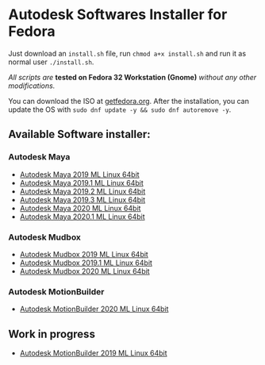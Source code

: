 # Autodesk Softwares Installer for Fedora

Just download an `install.sh` file, run `chmod a+x install.sh` and run it as normal user `./install.sh`.

_All scripts are_ __tested on Fedora 32 Workstation (Gnome)__ _without any other modifications._

You can download the ISO at [getfedora.org](https://download.fedoraproject.org/pub/fedora/linux/releases/32/Workstation/x86_64/iso/Fedora-Workstation-Live-x86_64-32-1.6.iso). After the installation, you can update the OS with `sudo dnf update -y && sudo dnf autoremove -y`.

## Available Software installer:

### Autodesk Maya

- [Autodesk Maya 2019 ML Linux 64bit](https://raw.githubusercontent.com/sfeuga/Autodesk-Install-Fedora/Autodesk_Maya_2019_ML_Linux_64bit/install.sh)
- [Autodesk Maya 2019.1 ML Linux 64bit](https://raw.githubusercontent.com/sfeuga/Autodesk-Install-Fedora/Autodesk_Maya_2019.1_ML_Linux_64bit/install.sh)
- [Autodesk Maya 2019.2 ML Linux 64bit](https://raw.githubusercontent.com/sfeuga/Autodesk-Install-Fedora/Autodesk_Maya_2019.2_ML_Linux_64bit/install.sh)
- [Autodesk Maya 2019.3 ML Linux 64bit](https://raw.githubusercontent.com/sfeuga/Autodesk-Install-Fedora/Autodesk_Maya_2019.3_ML_Linux_64bit/install.sh)
- [Autodesk Maya 2020 ML Linux 64bit](https://raw.githubusercontent.com/sfeuga/Autodesk-Install-Fedora/Autodesk_Maya_2020_ML_Linux_64bit/install.sh)
- [Autodesk Maya 2020.1 ML Linux 64bit](https://raw.githubusercontent.com/sfeuga/Autodesk-Install-Fedora/Autodesk_Maya_2020.1_ML_Linux_64bit/install.sh)

### Autodesk Mudbox
- [Autodesk Mudbox 2019 ML Linux 64bit](https://raw.githubusercontent.com/sfeuga/Autodesk-Install-Fedora/Autodesk_Mudbox_2019_ML_Linux_64bit/install.sh)
- [Autodesk Mudbox 2019.1 ML Linux 64bit](https://raw.githubusercontent.com/sfeuga/Autodesk-Install-Fedora/Autodesk_Mudbox_2019.1_ML_Linux_64bit/install.sh)
- [Autodesk Mudbox 2020 ML Linux 64bit](https://raw.githubusercontent.com/sfeuga/Autodesk-Install-Fedora/Autodesk_Mudbox_2020_ML_Linux_64bit/install.sh)


### Autodesk MotionBuilder
- [Autodesk MotionBuilder 2020 ML Linux 64bit](https://raw.githubusercontent.com/sfeuga/Autodesk-Install-Fedora/Autodesk_MotionBuilder_2020_ML_Linux_64bit/install.sh)


## Work in progress
- [Autodesk MotionBuilder 2019 ML Linux 64bit](https://raw.githubusercontent.com/sfeuga/Autodesk-Install-Fedora/Autodesk_MotionBuilder_2019_ML_Linux_64bit/install.sh)
